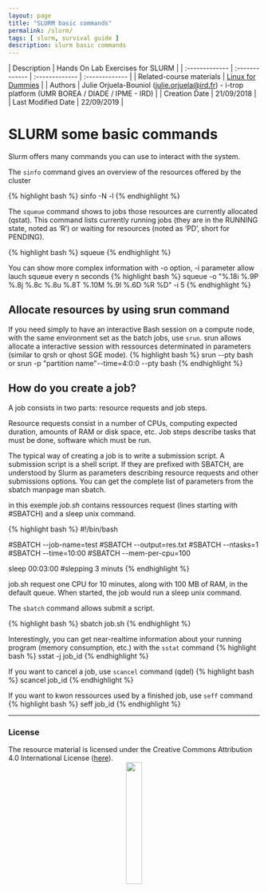 ```yaml
---
layout: page
title: "SLURM basic commands"
permalink: /slurm/
tags: [ slurm, survival guide ]
description: slurm basic commands
---
```


| Description | Hands On Lab Exercises for SLURM |
| :------------- | :------------- | :------------- | :------------- |
| Related-course materials | [Linux for Dummies](https://southgreenplatform.github.io/trainings/hpc/) |
| Authors | Julie Orjuela-Bouniol (julie.orjuela@ird.fr)  - i-trop platform (UMR BOREA / DIADE / IPME - IRD) |
| Creation Date | 21/09/2018 |
| Last Modified Date | 22/09/2019 |


# SLURM some basic commands

Slurm offers many commands you can use to interact with the system. 

The `sinfo` command gives an overview of the resources offered by the cluster

{% highlight bash %}
sinfo -N -l
{% endhighlight %}

The `squeue` command shows to jobs those resources are currently allocated (qstat). This command lists currently running jobs (they are in the RUNNING state, noted as ‘R’) or waiting for resources (noted as ‘PD’, short for PENDING).

{% highlight bash %}
squeue
{% endhighlight %}

You can show more complex information with -o option, -i parameter allow lauch squeue every n seconds 
{% highlight bash %}
squeue -o "%.18i %.9P %.8j %.8c %.8u %.8T %.10M %.9l %.6D %R %D" -i 5
{% endhighlight %}

## Allocate resources by using srun command 

 If you need simply to have an interactive Bash session on a compute node, with the same environment set as the batch jobs, use `srun`. srun allows allocate a interactive session with ressources determinated in parameters (similar to qrsh or qhost SGE mode).
{% highlight bash %}
srun --pty bash 
or
srun -p "partition name"--time=4:0:0 --pty bash
{% endhighlight %}


## How do you create a job?


A job consists in two parts: resource requests and job steps.

Resource requests consist in a number of CPUs, computing expected duration, amounts of RAM or disk space, etc.  Job steps describe tasks that must be done, software which must be run.

The typical way of creating a job is to write a submission script. A submission script is a shell script. If they are prefixed with SBATCH, are understood by Slurm as parameters describing resource requests and other submissions options. You can get the complete list of parameters from the sbatch manpage man sbatch.

in this exemple *job.sh* contains ressources request (lines starting with #SBATCH) and a sleep unix command. 


{% highlight bash %}
#!/bin/bash

#SBATCH --job-name=test
#SBATCH --output=res.txt
#SBATCH --ntasks=1
#SBATCH --time=10:00
#SBATCH --mem-per-cpu=100

sleep 00:03:00 #slepping 3 minuts
{% endhighlight %}

job.sh request one CPU for 10 minutes, along with 100 MB of RAM, in the default queue. When started, the job would run a sleep unix command.

The `sbatch` command allows submit a script. 

{% highlight bash %}
sbatch job.sh
{% endhighlight %}

Interestingly, you can get near-realtime information about your running program (memory consumption, etc.) with the `sstat` command
{% highlight bash %}
sstat -j job_id
{% endhighlight %}

If you want to cancel a job, use `scancel` command (qdel)
{% highlight bash %}
scancel job_id 
{% endhighlight %}

If you want to kwon ressources used by a finished  job, use `seff` command
{% highlight bash %}
seff job_id
{% endhighlight %}

-----------------------

### License
<a name="license"></a>

<div>
The resource material is licensed under the Creative Commons Attribution 4.0 International License (<a href="http://creativecommons.org/licenses/by-nc-sa/4.0/">here</a>).
<center><img width="25%" class="img-responsive" src="http://creativecommons.org.nz/wp-content/uploads/2012/05/by-nc-sa1.png"/>
</center>
</div>



